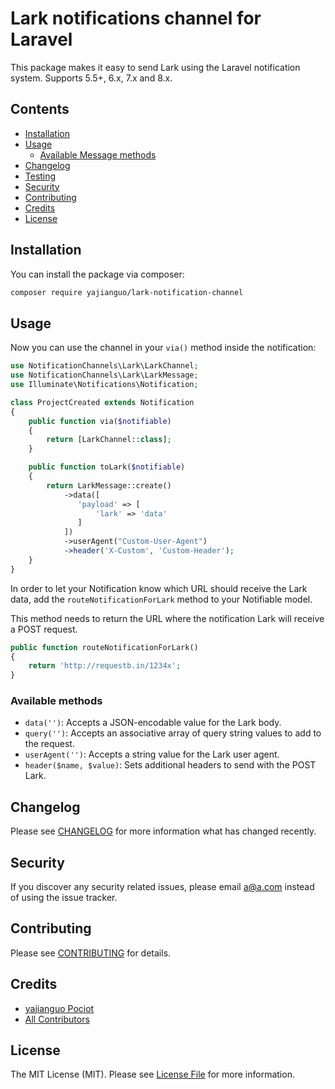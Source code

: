 # Lark notifications channel for Laravel

This package makes it easy to send Lark using the Laravel notification system. Supports 5.5+, 6.x, 7.x and 8.x.

## Contents

- [Installation](#installation)
- [Usage](#usage)
	- [Available Message methods](#available-message-methods)
- [Changelog](#changelog)
- [Testing](#testing)
- [Security](#security)
- [Contributing](#contributing)
- [Credits](#credits)
- [License](#license)


## Installation

You can install the package via composer:

``` bash
composer require yajianguo/lark-notification-channel
```

## Usage

Now you can use the channel in your `via()` method inside the notification:

``` php
use NotificationChannels\Lark\LarkChannel;
use NotificationChannels\Lark\LarkMessage;
use Illuminate\Notifications\Notification;

class ProjectCreated extends Notification
{
    public function via($notifiable)
    {
        return [LarkChannel::class];
    }

    public function toLark($notifiable)
    {
        return LarkMessage::create()
            ->data([
               'payload' => [
                   'lark' => 'data'
               ]
            ])
            ->userAgent("Custom-User-Agent")
            ->header('X-Custom', 'Custom-Header');
    }
}
```

In order to let your Notification know which URL should receive the Lark data, add the `routeNotificationForLark` method to your Notifiable model.

This method needs to return the URL where the notification Lark will receive a POST request.

```php
public function routeNotificationForLark()
{
    return 'http://requestb.in/1234x';
}
```

### Available methods

- `data('')`: Accepts a JSON-encodable value for the Lark body.
- `query('')`: Accepts an associative array of query string values to add to the request.
- `userAgent('')`: Accepts a string value for the Lark user agent.
- `header($name, $value)`: Sets additional headers to send with the POST Lark.


## Changelog

Please see [CHANGELOG](CHANGELOG.md) for more information what has changed recently.

## Security

If you discover any security related issues, please email a@a.com instead of using the issue tracker.

## Contributing

Please see [CONTRIBUTING](CONTRIBUTING.md) for details.

## Credits

- [yajianguo Pociot](https://github.com/yajianguo)
- [All Contributors](../../contributors)

## License

The MIT License (MIT). Please see [License File](LICENSE.md) for more information.
